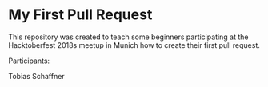 # My First Pull Request

This repository was created to teach some beginners participating at the
Hacktoberfest 2018s meetup in Munich how to create their first pull request.

Participants:

Tobias Schaffner
